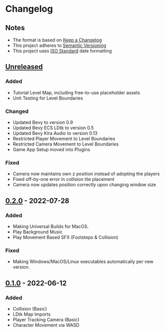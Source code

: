 # Changelog 
## Notes
- The format is based on [Keep a Changelog](https://keepachangelog.com/en/1.0.0/)
- This project adheres to [Semantic Versioning](https://semver.org/spec/v2.0.0.html)
- This project uses [ISO Standard](https://www.iso.org/iso-8601-date-and-time-format.html) date formatting

## [Unreleased]
### Added
- Tutorial Level Map, including free-to-use placeholder assets
- Unit Testing for Level Boundaries

### Changed
- Updated Bevy to version 0.9
- Updated Bevy ECS LDtk to version 0.5
- Updated Bevy Kira Audio to version 0.13
- Restricted Player Movement to Level Boundaries
- Restricted Camera Movement to Level Boundaries
- Game App Setup moved into Plugins

### Fixed
- Camera now maintains own z position instead of adopting the players
- Fixed off-by-one error in collision tile placement
- Camera now updates position correctly upon changing window size

## [0.2.0] - 2022-07-28
### Added
- Making Universal Builds for MacOS.
- Play Background Music
- Play Movement Based SFX (Footsteps & Collision)

### Fixed
- Making Windows/MacOS/Linux executables automatically per new version.

## [0.1.0] - 2022-06-12
### Added
- Collision (Basic)
- LDtk Map Imports
- Player Tracking Camera (Basic)
- Character Movement via WASD

[Unreleased]: https://github.com/Exonoesis/Helping-Hand/blob/main/CHANGELOG.md
[0.2.0]: https://github.com/Exonoesis/Helping-Hand/releases/tag/v0.2.0
[0.1.0]: https://github.com/Exonoesis/Helping-Hand/releases/tag/v0.1.0
